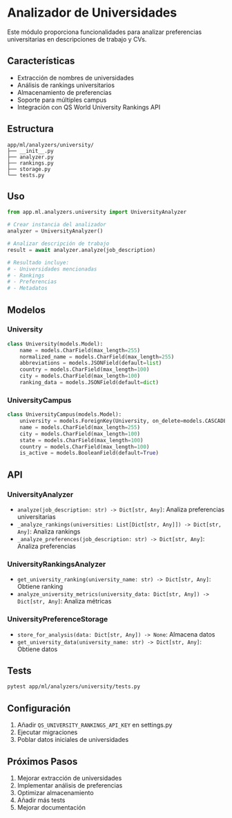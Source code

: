# Analizador de Universidades

Este módulo proporciona funcionalidades para analizar preferencias universitarias en descripciones de trabajo y CVs.

## Características

- Extracción de nombres de universidades
- Análisis de rankings universitarios
- Almacenamiento de preferencias
- Soporte para múltiples campus
- Integración con QS World University Rankings API

## Estructura

```
app/ml/analyzers/university/
├── __init__.py
├── analyzer.py
├── rankings.py
├── storage.py
└── tests.py
```

## Uso

```python
from app.ml.analyzers.university import UniversityAnalyzer

# Crear instancia del analizador
analyzer = UniversityAnalyzer()

# Analizar descripción de trabajo
result = await analyzer.analyze(job_description)

# Resultado incluye:
# - Universidades mencionadas
# - Rankings
# - Preferencias
# - Metadatos
```

## Modelos

### University

```python
class University(models.Model):
    name = models.CharField(max_length=255)
    normalized_name = models.CharField(max_length=255)
    abbreviations = models.JSONField(default=list)
    country = models.CharField(max_length=100)
    city = models.CharField(max_length=100)
    ranking_data = models.JSONField(default=dict)
```

### UniversityCampus

```python
class UniversityCampus(models.Model):
    university = models.ForeignKey(University, on_delete=models.CASCADE)
    name = models.CharField(max_length=255)
    city = models.CharField(max_length=100)
    state = models.CharField(max_length=100)
    country = models.CharField(max_length=100)
    is_active = models.BooleanField(default=True)
```

## API

### UniversityAnalyzer

- `analyze(job_description: str) -> Dict[str, Any]`: Analiza preferencias universitarias
- `_analyze_rankings(universities: List[Dict[str, Any]]) -> Dict[str, Any]`: Analiza rankings
- `_analyze_preferences(job_description: str) -> Dict[str, Any]`: Analiza preferencias

### UniversityRankingsAnalyzer

- `get_university_ranking(university_name: str) -> Dict[str, Any]`: Obtiene ranking
- `analyze_university_metrics(university_data: Dict[str, Any]) -> Dict[str, Any]`: Analiza métricas

### UniversityPreferenceStorage

- `store_for_analysis(data: Dict[str, Any]) -> None`: Almacena datos
- `get_university_data(university_name: str) -> Dict[str, Any]`: Obtiene datos

## Tests

```bash
pytest app/ml/analyzers/university/tests.py
```

## Configuración

1. Añadir `QS_UNIVERSITY_RANKINGS_API_KEY` en settings.py
2. Ejecutar migraciones
3. Poblar datos iniciales de universidades

## Próximos Pasos

1. Mejorar extracción de universidades
2. Implementar análisis de preferencias
3. Optimizar almacenamiento
4. Añadir más tests
5. Mejorar documentación 
